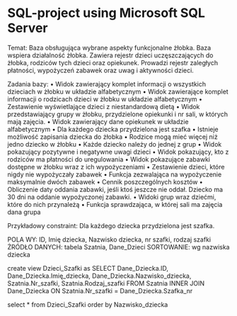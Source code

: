 # SQL-project using Microsoft SQL Server

Temat: Baza obsługująca wybrane aspekty funkcjonalne żłobka. 
Baza wspiera działalność żłobka. Zawiera rejestr dzieci uczęszczających do żłobka, rodziców tych dzieci oraz opiekunek. Prowadzi rejestr zaległych płatności, wypożyczeń zabawek oraz uwag i aktywności dzieci.

Zadania bazy:
•	Widok zawierający komplet informacji o wszystkich dzieciach w żłobku w układzie alfabetycznym
•	Widok zawierające komplet informacji o rodzicach dzieci w żłobku w układzie alfabetycznym
•	Zestawienie wyświetlające dzieci z niestandardową dietą
•	Widok przedstawiający grupy w żłobku, przydzielone opiekunki i nr sali, w których mają zajęcia.
•	Widok zawierający dane opiekunek w układzie alfabetycznym
•	Dla każdego dziecka przydzielona jest szafka
•	Istnieje możliwość zapisania dziecka do żłobka
•	Rodzice mogą mieć więcej niż jedno dziecko w żłobku
•	Każde dziecko należy do jednej z grup
•	Widok pokazujący pozytywne i negatywne uwagi dzieci 
•	Widok pokazujący, kto z rodziców ma płatności do uregulowania
•	Widok pokazujące zabawki dostępne w żłobku wraz z ich wypożyczeniami
•	Zestawienie dzieci, które nigdy nie wypożyczały zabawek
•	Funkcja zezwalająca na wypożyczenie maksymalnie dwóch zabawek
•	Cennik poszczególnych kosztów
•	Obliczenie daty oddania zabawki, jeśli ktoś jeszcze nie oddał. Dziecko ma 30 dni na oddanie wypożyczonej zabawki.
•	Widoki grup wraz dziećmi, które do nich przynależą
•	Funkcja sprawdzająca, w której sali ma zajęcia dana grupa


Przykładowy constraint: Dla każdego dziecka przydzielona jest szafka.

POLA WY: ID, Imię dziecka, Nazwisko dziecka, nr szafki, rodzaj szafki
ŻRÓDŁO DANYCH: tabela Szatnia, Dane_Dzieci
SORTOWANIE: wg nazwiska dziecka

create view Dzieci_Szafki as
SELECT Dane_Dziecka.ID, Dane_Dziecka.Imię_dziecka, Dane_Dziecka.Nazwisko_dziecka, Szatnia.Nr_szafki, Szatnia.Rodzaj_szafki
FROM   Szatnia INNER JOIN
Dane_Dziecka ON Szatnia.Nr_szafki = Dane_Dziecka.Szafka_nr

select * from Dzieci_Szafki
order by Nazwisko_dziecka
